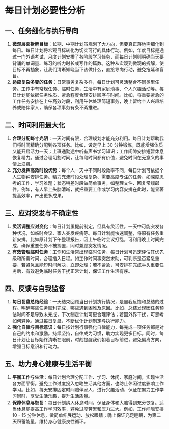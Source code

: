 # 每日计划必要性分析

## 一、任务细化与执行导向

1. **微观层面拆解目标**：长期、中期计划虽规划了大方向，但要真正落地需细化到每日。每日计划将宏观目标转化为切实可行的具体行动。例如，年度目标是通过一门外语考试，月度计划安排了各阶段学习任务，而每日计划则明确当天要背诵的单词量、练习的听力时长或写作的篇数。这种从宏观到微观的拆解，使目标不再抽象，让我们清晰知晓当下该做什么，直接导向行动，避免拖延和盲目。
2. **适应复杂多变的任务**：日常事务复杂多样，每日计划可灵活整合不同类型任务。工作中有常规任务、临时任务，生活中有家庭琐事、个人兴趣活动等。每日计划能依据任务性质、紧急程度合理安排顺序与时间。比如，将重要紧急的工作任务安排在上午高效时段，利用午休处理简短事务，晚上留给个人兴趣培养或陪伴家人，确保各项事务有条不紊推进。

## 二、时间利用最大化

1. **合理分配每寸光阴**：一天时间有限，合理规划才能充分利用。每日计划帮助我们将时间精确分配到各项任务。比如，设定早上 30 分钟锻炼，既能增强体质又能开启活力一天；上班通勤途中听有声书学习知识；工作间隙安排短暂休息恢复精力。通过合理切割时间，让每段时间都有价值，避免时间在无意义的事情上浪费。
2. **充分发挥高效时段优势**：每个人一天中不同时段效率不同，每日计划可依据个人生物钟安排任务。精力充沛时段处理复杂、需要高度专注的任务，如深度思考的工作、学习难题；状态稍差时段做简单事务，如整理文件、回复常规邮件。例如，有人早上头脑清晰，就把重要工作或学习内容安排在此时，能显著提高效率，产出更多成果。

## 三、应对突发与不确定性

1. **灵活调整应对变化**：每日计划虽提前制定，但具有灵活性。一天中可能突发各种状况，如临时会议、家人突发疾病等。每日计划能快速调整，将原有任务重新安排。比如原计划下午整理报告，因上午临时会议打乱，可利用晚上时间完成，确保重要任务不被搁置，同时兼顾突发情况。
2. **有效管理临时任务**：工作和生活常出现临时任务，每日计划可迅速评估其优先级和所需时间，合理插入日程。如工作时同事突然求助，可判断是否紧急重要，若紧急且能短时间解决，立即处理；若不紧急，可安排在完成手头重要任务后，有效避免临时任务干扰正常计划，保证工作生活有序。

## 四、反馈与自我监督

1. **每日复盘总结经验**：一天结束回顾当日计划执行情况，是自我反馈和总结的过程。明确哪些任务顺利完成，哪些遇到困难及原因。比如，总结发现因任务预估时间不足导致未完成，下次制定计划可更合理评估；若因外界干扰，可思考如何避免。通过每日复盘，不断优化计划制定与执行能力。
2. **强化自律与目标意识**：每日按计划行事强化自律能力，每完成一项任务都是对自己的约束和激励。持续坚持，自律成为习惯，助力实现更多目标。同时，每日计划让目标始终清晰在眼前，时刻提醒我们朝着目标前进，避免偏离方向，增强目标意识和行动力。

## 五、助力身心健康与生活平衡

1. **平衡工作与生活**：每日计划合理分配工作、学习、休闲、家庭时间，实现生活各方面平衡。避免工作过度投入忽略生活其他方面，也防止休闲过度影响工作学习。比如，每天安排固定时间陪伴家人、进行兴趣活动，保证在努力工作学习同时，享受生活乐趣，提升生活质量。
2. **保障休息与恢复**：每日计划纳入休息时间，保证身体和大脑得到充分恢复。适当休息能提高工作学习效率，避免过度劳累和压力过大。例如，工作间隙安排 10 - 15 分钟休息，做简单伸展运动、放松眼睛；晚上保证充足睡眠，为第二天积蓄能量，维持身心健康良性循环。
